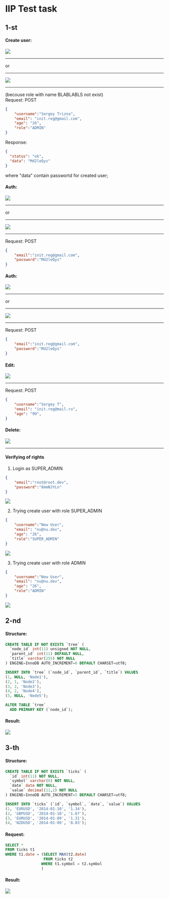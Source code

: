 # IIP Test task
## 1-st

#### Create user:
![](http://dl4.joxi.net/drive/2017/02/20/0004/1376/279904/04/76274b0f3a.jpg)

---

or

---

![](http://dl4.joxi.net/drive/2017/02/20/0004/1376/279904/04/eb3b9965f4.jpg)

---


(becouse role with name BLABLABLS not exist)  
Request: POST


```json
{
	"username":"Sergey Trizna",
	"email": "init.reg@gmail.com",
	"age": "26",
	"role":"ADMIN"
} 
```
Response:
```json
{
  "status": "ok",
  "data": "Md2leQys"
}
```
where "data" contain passwortd for created user;

#### Auth:
![](http://dl4.joxi.net/drive/2017/02/20/0004/1376/279904/04/291ba666cc.jpg)

---

or  

---

![](http://dl4.joxi.net/drive/2017/02/20/0004/1376/279904/04/ea87c0e9a5.jpg)

---


Request: POST

```json
{
	"email":"init.reg@gmail.com",
	"password":"Md2leQys"
} 
```

#### Auth:
![](http://dl4.joxi.net/drive/2017/02/20/0004/1376/279904/04/291ba666cc.jpg)

---


or  

---


![](http://dl4.joxi.net/drive/2017/02/20/0004/1376/279904/04/ea87c0e9a5.jpg)

---


Request: POST

```json
{
	"email":"init.reg@gmail.com",
	"password":"Md2leQys"
} 
```

#### Edit: 
![](http://dl3.joxi.net/drive/2017/02/20/0004/1376/279904/04/ba4a0f91c2.jpg)

---


Request: POST
```json
{
	"username":"Sergey T",
	"email": "init.reg@mail.ru",
	"age": "99",
} 
```

#### Delete: 

![](http://dl4.joxi.net/drive/2017/02/20/0004/1376/279904/04/eaf5abefbe.jpg)


---


#### Verifying of rights
  1. Login as SUPER_ADMIN
```json
{
	"email":"root@root.dev",
	"password":"8mmNJYLn"
} 
```
![](http://dl3.joxi.net/drive/2017/02/20/0004/1376/279904/04/373189e119.jpg)

2. Trying create user with role SUPER_ADMIN
```json
{
	"username":"New User",
	"email": "nu@nu.dev",
	"age": "26",
	"role":"SUPER_ADMIN"
}
```
![](http://dl4.joxi.net/drive/2017/02/20/0004/1376/279904/04/eed0064e97.jpg)

3. Trying create user with role ADMIN
```json
{
	"username":"New User",
	"email": "nu@nu.dev",
	"age": "26",
	"role":"ADMIN"
}
```
![](http://dl4.joxi.net/drive/2017/02/20/0004/1376/279904/04/0e5a8e8a61.jpg)


## 2-nd
#### Structure: 
```sql
CREATE TABLE IF NOT EXISTS `tree` (
  `node_id` int(11) unsigned NOT NULL,
  `parent_id` int(11) DEFAULT NULL,
  `title` varchar(255) NOT NULL
) ENGINE=InnoDB AUTO_INCREMENT=6 DEFAULT CHARSET=utf8;

INSERT INTO `tree` (`node_id`, `parent_id`, `title`) VALUES
(1, NULL, 'Node1'),
(2, 1, 'Node2'),
(3, 2, 'Node3'),
(4, 2, 'Node4'),
(5, NULL, 'Node5');

ALTER TABLE `tree`
  ADD PRIMARY KEY (`node_id`);
```
#### Result: 
![](http://dl3.joxi.net/drive/2017/02/20/0004/1376/279904/04/e6115f572d.jpg)

## 3-th
#### Structure: 
```sql
CREATE TABLE IF NOT EXISTS `ticks` (
  `id` int(11) NOT NULL,
  `symbol` varchar(6) NOT NULL,
  `date` date NOT NULL,
  `value` decimal(11,2) NOT NULL
) ENGINE=InnoDB AUTO_INCREMENT=5 DEFAULT CHARSET=utf8;

INSERT INTO `ticks` (`id`, `symbol`, `date`, `value`) VALUES
(1, 'EURUSD', '2014-01-10', '1.34'),
(2, 'GBPUSD', '2014-01-10', '1.67'),
(3, 'EURUSD', '2014-01-09', '1.31'),
(4, 'NZDUSD', '2014-01-09', '0.83');
```

#### Request:
```sql
SELECT *
FROM ticks t1
WHERE t1.date = (SELECT MAX(t2.date)
                 FROM ticks t2
                WHERE t1.symbol = t2.symbol
                ) 
```

#### Result: 
![](http://dl3.joxi.net/drive/2017/02/20/0004/1376/279904/04/51320750b6.jpg)

